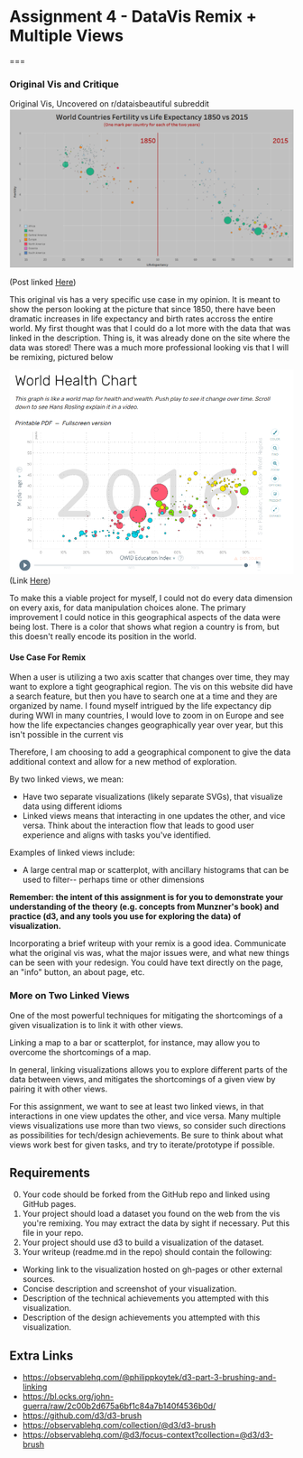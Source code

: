 # Assignment 4 - DataVis Remix + Multiple Views
===

### Original Vis and Critique

Original Vis, Uncovered on r/dataisbeautiful subreddit
![Original Vis](./OriginalVis.png)

(Post linked [Here](https://www.reddit.com/r/dataisbeautiful/comments/lz8t2i/fertility_vs_life_expectancy_1850_vs_2015_oc_see/))

This original vis has a very specific use case in my opinion. It is meant to show the person looking at the picture that since 1850, there have been dramatic increases in life expectancy and birth rates accross the entire world. My first thought was that I could do a lot more with the data that was linked in the description. Thing is, it was already done on the site where the data was stored! There was a much more professional looking vis that I will be remixing, pictured below


![Well done Vis](./SecondSourceVis.PNG)
(Link [Here](https://www.gapminder.org/fw/world-health-chart/))

To make this a viable project for myself, I could not do every data dimension on every axis, for data manipulation choices alone. The primary improvement I could notice in this geographical aspects of the data were being lost. There is a color that shows what region a country is from, but this doesn't really encode its position in the world. 

#### Use Case For Remix

When a user is utilizing a two axis scatter that changes over time, they may want to explore a tight geographical region. The vis on this website did have a search feature, but then you have to search one at a time and they are organized by name. I found myself intrigued by the life expectancy dip during WWI in many countries, I would love to zoom in on Europe and see how the life expectancies changes geographically year over year, but this isn't possible in the current vis  

Therefore, I am choosing to add a geographical component to give the data additional context and allow for a new method of exploration. 





By two linked views, we mean:

- Have two separate visualizations (likely separate SVGs), that visualize data using different idioms
- Linked views means that interacting in one updates the other, and vice versa. Think about the interaction flow that leads to good user experience and aligns with tasks you've identified.

Examples of linked views include:
- A large central map or scatterplot, with ancillary histograms that can be used to filter-- perhaps time or other dimensions


**Remember: the intent of this assignment is for you to demonstrate your understanding of the theory (e.g. concepts from Munzner's book) and practice (d3, and any tools you use for exploring the data) of visualization.**

Incorporating a brief writeup with your remix is a good idea.
Communicate what the original vis was, what the major issues were, and what new things can be seen with your redesign.
You could have text directly on the page, an "info" button, an about page, etc.

### More on Two Linked Views 
One of the most powerful techniques for mitigating the shortcomings of a given visualization is to link it with other views.

Linking a map to a bar or scatterplot, for instance, may allow you to overcome the shortcomings of a map.

In general, linking visualizations allows you to explore different parts of the data between views, and mitigates the shortcomings of a given view by pairing it with other views.

For this assignment, we want to see at least two linked views, in that interactions in one view updates the other, and vice versa. Many multiple views visualizations use more than two views, so consider such directions as possibilities for tech/design achievements. Be sure to think about what views work best for given tasks, and try to iterate/prototype if possible.

Requirements
---

0. Your code should be forked from the GitHub repo and linked using GitHub pages.
1. Your project should load a dataset you found on the web from the vis you're remixing. You may extract the data by sight if necessary. Put this file in your repo.
2. Your project should use d3 to build a visualization of the dataset. 
3. Your writeup (readme.md in the repo) should contain the following:

- Working link to the visualization hosted on gh-pages or other external sources.
- Concise description and screenshot of your visualization.
- Description of the technical achievements you attempted with this visualization.
- Description of the design achievements you attempted with this visualization.

Extra Links
---

- https://observablehq.com/@philippkoytek/d3-part-3-brushing-and-linking
- https://bl.ocks.org/john-guerra/raw/2c00b2d675a6bf1c84a7b140f4536b0d/
- https://github.com/d3/d3-brush
- https://observablehq.com/collection/@d3/d3-brush
- https://observablehq.com/@d3/focus-context?collection=@d3/d3-brush
